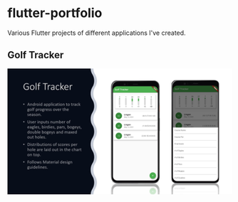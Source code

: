 # flutter-portfolio
Various Flutter projects of different applications I've created.

## Golf Tracker
![alt text](https://github.com/RohitKochhar/flutter-portfolio/blob/main/images/golfTracker.JPG "Golf Tracker Preview")

